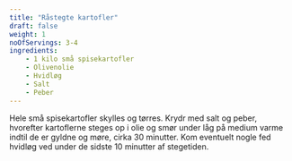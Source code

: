 ```yaml
---
title: "Råstegte kartofler"
draft: false
weight: 1
noOfServings: 3-4
ingredients:
	- 1 kilo små spisekartofler
	- Olivenolie
	- Hvidløg
	- Salt
	- Peber
---
```


Hele små spisekartofler skylles og tørres. Krydr med salt og peber,
hvorefter kartoflerne steges op i olie og smør under låg på medium varme
indtil de er gyldne og møre, cirka 30 minutter. Kom eventuelt nogle fed
hvidløg ved under de sidste 10 minutter af stegetiden.


